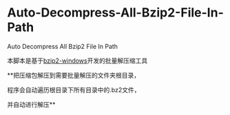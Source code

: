 # Auto-Decompress-All-Bzip2-File-In-Path
Auto Decompress All Bzip2 File In Path

本脚本是基于[bzip2-windows](https://github.com/philr/bzip2-windows)开发的批量解压缩工具

**把压缩包解压到需要批量解压的文件夹根目录，

程序会自动遍历根目录下所有目录中的.bz2文件，

并自动进行解压**

